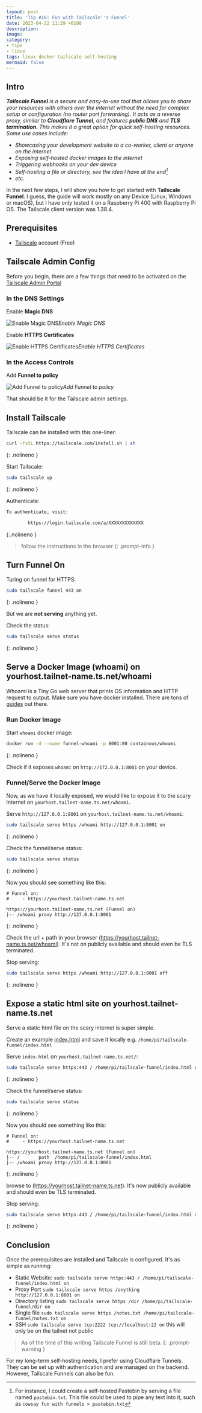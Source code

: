 ```yaml
---
layout: post
title: 'Tip #16: Fun with Tailscale''s Funnel'
date: 2023-04-22 11:29 +0100
description: 
image: 
category:
- tips
- linux
tags: linux docker tailscale self-hosting
mermaid: false
---
```


## Intro

_**Tailscale Funnel** is a secure and easy-to-use tool that allows you to share your resources with others over the internet without the need for complex setup or configuration (no router port forwarding). It acts as a reverse proxy, similar to **Cloudflare Tunnel**, and features **public DNS** and **TLS termination**. This makes it a great option for quick self-hosting resources. Some use cases include:_

- _Showcasing your development website to a co-worker, client or anyone on the internet_
- _Exposing self-hosted docker images to the internet_
- _Triggering webhooks on your dev device_
- _Self-hosting a file or directory, see the idea I have at the end[^1]_
- _etc._

In the next few steps, I will show you how to get started with **Tailscale Funnel**. I guess, the guide will work mostly on any Device (Linux, Windows or macOS), but I have only tested it on a Raspberry Pi 400 with Raspberry Pi OS. The Tailscale client version was 1.38.4.

## Prerequisites

- [Tailscale](https://tailscale.com/) account (Free)

## Tailscale Admin Config

Before you begin, there are a few things that need to be activated on the [Tailscale Admin Portal](https://login.tailscale.com/admin/)

### In the DNS Settings

Enable **Magic DNS**

![Enable Magic DNS](/assets/img/tip-16/tailscale-magicdns.png)_Enable Magic DNS_

Enable **HTTPS Certificates**

![Enable HTTPS Certificates](/assets/img/tip-16/tailscale-certificates.png)_Enable HTTPS Certificates_

### In the Access Controls

Add **Funnel to policy**

![Add Funnel to policy](/assets/img/tip-16/tailscale-addfunnelpolicy.png)_Add Funnel to policy_

That should be it for the Tailscale admin settings.

## Install Tailscale

Tailscale can be installed with this one-liner:

```bash
curl -fsSL https://tailscale.com/install.sh | sh
```
{: .nolineno }

Start Tailscale:

```bash
sudo tailscale up
```
{: .nolineno }

Authenticate:

```bash
To authenticate, visit:

        https://login.tailscale.com/a/XXXXXXXXXXXXX
```
{:.nolineno }

> follow the instructions in the browser
{: .prompt-info }

## Turn Funnel On

Turing on funnel for HTTPS:

```bash
sudo tailscale funnel 443 on
```
{: .nolineno }

But we are **not serving** anything yet.

Check the status:

```bash
sudo tailscale serve status
```
{: .nolineno }

## Serve a Docker Image (whoami) on yourhost.tailnet-name.ts.net/whoami

Whoami is a Tiny Go web server that prints OS information and HTTP request to output.
Make sure you have docker installed. There are tons of [guides](https://sl.bing.net/eA6XogYFkke) out there.

### Run Docker Image

Start `whoami` docker image:

```bash
docker run -d --name funnel-whoami -p 8001:80 containous/whoami
```
{: .nolineno }

Check if it exposes `whoami` on `http://172.0.0.1:8001` on your device.

### Funnel/Serve the Docker Image

Now, as we have it locally exposed, we would like to expose it to the scary Internet on `yourhost.tailnet-name.ts.net/whoami`.

Serve `http://127.0.0.1:8001` on `yourhost.tailnet-name.ts.net/whoami`:

```bash
sudo tailscale serve https /whoami http://127.0.0.1:8001 on
```
{: .nolineno }

Check the funnel/serve status:

```bash
sudo tailscale serve status
```
{: .nolineno }

Now you should see something like this:

```text
# Funnel on:
#     - https://yourhost.tailnet-name.ts.net

https://yourhost.tailnet-name.ts.net (Funnel on)
|-- /whoami proxy http://127.0.0.1:8001
```
{: .nolineno }

Check the url + path in your browser (<https://yourhost.tailnet-name.ts.net/whoami>). It's not on publicly available and should even be TLS terminated.

Stop serving:

```bash
sudo tailscale serve https /whoami http://127.0.0.1:8001 off
```
{: .nolineno }

## Expose a static html site on yourhost.tailnet-name.ts.net

Serve a static html file on the scary internet is super simple.

Create an example [index.html](https://www.w3schools.com/html/tryit.asp?filename=tryhtml_basic_document) and save it locally e.g. ``/home/pi/tailscale-funnel/index.html``

Serve `index.html` on `yourhost.tailnet-name.ts.net/`:

```bash
sudo tailscale serve https:443 / /home/pi/tailscale-funnel/index.html on
```
{: .nolineno }

Check the funnel/serve status:

```bash
sudo tailscale serve status
```
{: .nolineno }

Now you should see something like this:

```text
# Funnel on:
#     - https://yourhost.tailnet-name.ts.net

https://yourhost.tailnet-name.ts.net (Funnel on)
|-- /       path  /home/pi/tailscale-funnel/index.html
|-- /whoami proxy http://127.0.0.1:8001
```
{: .nolineno }

browse to (<https://yourhost.tailnet-name.ts.net>). It's now publicly available and should even be TLS terminated.

Stop serving:

```bash
sudo tailscale serve https:443 / /home/pi/tailscale-funnel/index.html off
```
{: .nolineno }

## Conclusion

Once the prerequisites are installed and Tailscale is configured. It's as simple as running:

- Static Website: ``sudo tailscale serve https:443 / /home/pi/tailscale-funnel/index.html on``
- Proxy Port ``sudo tailscale serve https /anything http://127.0.0.1:8001 on``
- Directory listing ``sudo tailscale serve https /dir /home/pi/tailscale-funnel/dir on``
- Single file ``sudo tailscale serve https /notes.txt /home/pi/tailscale-funnel/notes.txt on``
- SSH ``sudo tailscale serve tcp:2222 tcp://localhost:22 on`` this will only be on the tailnet not public

> As of the time of this writing Tailscale Funnel is still beta.
{: .prompt-warning }

For my long-term self-hosting needs, I prefer using Cloudflare Tunnels. They can be set up with authentication and are managed on the backend. However, Tailscale Funnels can also be fun.

[^1]: For instance, I could create a self-hosted Pastebin by serving a file named ``pastebin.txt``. This file could be used to pipe any text into it, such as ``cowsay fun with funnels > pastebin.txt``
